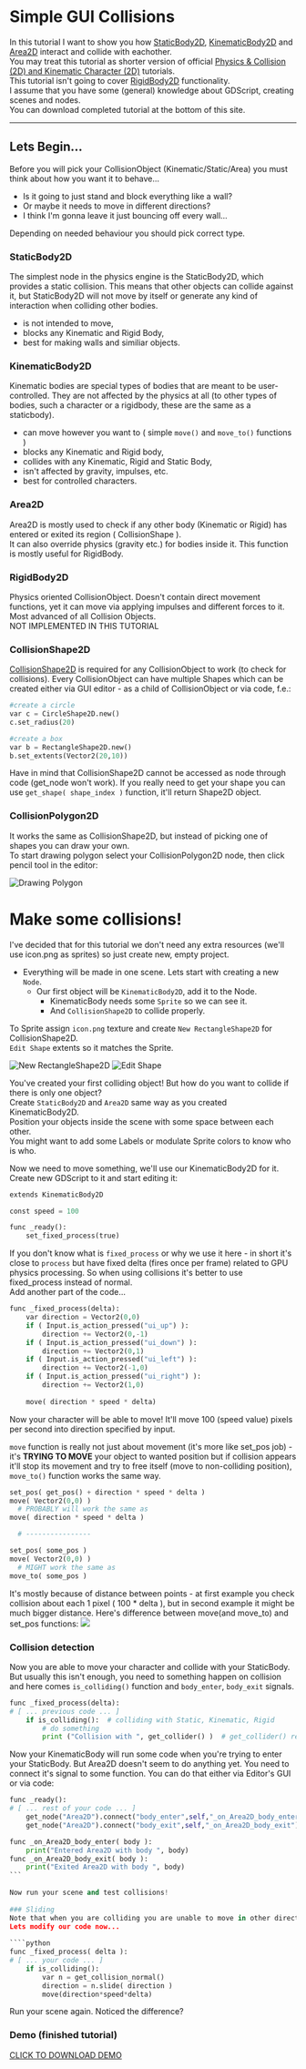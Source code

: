 # Simple GUI Collisions
In this tutorial I want to show you how [StaticBody2D](http://docs.godotengine.org/en/latest/classes/class_staticbody2d.html), [KinematicBody2D](http://docs.godotengine.org/en/latest/classes/class_kinematicbody2d.html) and [Area2D](http://docs.godotengine.org/en/latest/classes/class_area2d.html) interact and collide with eachother.  
You may treat this tutorial as shorter version of official [Physics & Collision (2D) and Kinematic Character (2D)](http://docs.godotengine.org/en/latest/tutorials/2d/_2d_physics.html) tutorials.  
This tutorial isn't going to cover [RigidBody2D](http://docs.godotengine.org/en/latest/classes/class_rigidbody2d.html) functionality.  
I assume that you have some (general) knowledge about GDScript, creating scenes and nodes.  
You can download completed tutorial at the bottom of this site.  
  
----  
## Lets Begin...  
Before you will pick your CollisionObject (Kinematic/Static/Area) you must think about how you want it to behave...  
  
* Is it going to just stand and block everything like a wall?  
* Or maybe it needs to move in different directions?  
* I think I'm gonna leave it just bouncing off every wall...  
  
Depending on needed behaviour you should pick correct type. 

### StaticBody2D
The simplest node in the physics engine is the StaticBody2D, which provides a static collision. This means that other objects can collide against it, but StaticBody2D will not move by itself or generate any kind of interaction when colliding other bodies.
* is not intended to move, 
* blocks any Kinematic and Rigid Body,  
* best for making walls and similiar objects.   

### KinematicBody2D  
Kinematic bodies are special types of bodies that are meant to be user-controlled. They are not affected by the physics at all (to other types of bodies, such a character or a rigidbody, these are the same as a staticbody).  
* can move however you want to ( simple `move()` and `move_to()` functions )  
* blocks any Kinematic and Rigid body,
* collides with any Kinematic, Rigid and Static Body,
* isn't affected by gravity, impulses, etc.
* best for controlled characters.  

### Area2D  
Area2D is mostly used to check if any other body (Kinematic or Rigid) has entered or exited its region ( CollisionShape ).  
It can also override physics (gravity etc.) for bodies inside it. This function is mostly useful for RigidBody.  

### RigidBody2D  
Physics oriented CollisionObject. Doesn't contain direct movement functions, yet it can move via applying impulses and different forces to it. Most advanced of all Collision Objects.  
NOT IMPLEMENTED IN THIS TUTORIAL  

### CollisionShape2D
[CollisionShape2D](http://docs.godotengine.org/en/latest/tutorials/2d/physics_introduction.html#shapes) is required for any CollisionObject to work (to check for collisions). Every CollisionObject can have multiple Shapes which can be created either via GUI editor - as a child of CollisionObject or via code, f.e.:
````python
#create a circle
var c = CircleShape2D.new()
c.set_radius(20)

#create a box
var b = RectangleShape2D.new()
b.set_extents(Vector2(20,10))
````  
Have in mind that CollisionShape2D cannot be accessed as node through code (get_node won't work). If you really need to get your shape you can use `get_shape( shape_index )` function, it'll return Shape2D object.  

### CollisionPolygon2D
It works the same as CollisionShape2D, but instead of picking one of shapes you can draw your own.  
To start drawing polygon select your CollisionPolygon2D node, then click pencil tool in the editor:  
  
![Drawing Polygon](https://imgur.com/ktSPn2V.png)
  
  
# Make some collisions!  
I've decided that for this tutorial we don't need any extra resources (we'll use icon.png as sprites) so just create new, empty project.    
- Everything will be made in one scene. Lets start with creating a new `Node`.    
    - Our first object will be `KinematicBody2D`, add it to the Node.  
        - KinematicBody needs some `Sprite` so we can see it.
        - And `CollisionShape2D` to collide properly.  
  
To Sprite assign `icon.png` texture and create `New RectangleShape2D` for CollisionShape2D.  
`Edit Shape` extents so it matches the Sprite.  
  
![New RectangleShape2D](https://imgur.com/TJdskpy.png) ![Edit Shape](https://imgur.com/kXKAahX.png)  
  
You've created your first colliding object! But how do you want to collide if there is only one object?  
Create `StaticBody2D` and `Area2D` same way as you created KinematicBody2D.  
Position your objects inside the scene with some space between each other.  
You might want to add some Labels or modulate Sprite colors to know who is who.  
  
Now we need to move something, we'll use our KinematicBody2D for it. Create new GDScript to it and start editing it:  
````python
extends KinematicBody2D

const speed = 100

func _ready():
	set_fixed_process(true)
````  
If you don't know what is `fixed_process` or why we use it here - in short it's close to `process` but have fixed delta (fires once per frame) related to GPU physics processing. So when using collisions it's better to use fixed_process instead of normal.  
Add another part of the code...  
  
````python
func _fixed_process(delta):
	var direction = Vector2(0,0)
	if ( Input.is_action_pressed("ui_up") ):
		direction += Vector2(0,-1)
	if ( Input.is_action_pressed("ui_down") ):
		direction += Vector2(0,1)
	if ( Input.is_action_pressed("ui_left") ):
		direction += Vector2(-1,0)
	if ( Input.is_action_pressed("ui_right") ):
		direction += Vector2(1,0)
	
	move( direction * speed * delta)
````  
  
Now your character will be able to move! It'll move 100 (speed value) pixels per second into direction specified by input.  
  
`move` function is really not just about movement (it's more like set_pos job) - it's **TRYING TO MOVE** your object to wanted position but if collision appears it'll stop its movement and try to free itself (move to non-colliding position), `move_to()` function works the same way.  
  
````python
set_pos( get_pos() + direction * speed * delta )
move( Vector2(0,0) )
  # PROBABLY will work the same as
move( direction * speed * delta )

  # ----------------

set_pos( some_pos )
move( Vector2(0,0) )
  # MIGHT work the same as
move_to( some_pos )
````  
  
It's mostly because of distance between points - at first example you check collision about each 1 pixel ( 100 * delta ), but in second example it might be much bigger distance. Here's difference between move(and move_to) and set_pos functions:
![](https://imgur.com/OUQVgdM.png)  
  
### Collision detection  
Now you are able to move your character and collide with your StaticBody. But usually this isn't enough, you need to something happen on collision and here comes `is_colliding()` function and `body_enter`, `body_exit` signals.  
  
````python
func _fixed_process(delta):
# [ ... previous code ... ]
	if is_colliding():	# colliding with Static, Kinematic, Rigid
		# do something
		print ("Collision with ", get_collider() )	# get_collider() returns CollisionObject
````  
Now your KinematicBody will run some code when you're trying to enter your StaticBody. But Area2D doesn't seem to do anything yet. You need to connect it's signal to some function. You can do that either via Editor's GUI or via code:  
  
````python
func _ready():
# [ ... rest of your code ... ]
	get_node("Area2D").connect("body_enter",self,"_on_Area2D_body_enter")
	get_node("Area2D").connect("body_exit",self,"_on_Area2D_body_exit")
````  
  
````python
func _on_Area2D_body_enter( body ):
	print("Entered Area2D with body ", body)
func _on_Area2D_body_exit( body ):
	print("Exited Area2D with body ", body)
```  
  
Now run your scene and test collisions!  
  
### Sliding  
Note that when you are colliding you are unable to move in other directions (f.e. when colliding at bottom, you can't move left/right). To continue movement Godot includes some useful functions: `slide()` and `get_collision_normal()`.  
Lets modify our code now...  
  
````python
func _fixed_process( delta ):
# [ ... your code ... ]
	if is_colliding():
		var n = get_collision_normal()
		direction = n.slide( direction )
		move(direction*speed*delta)
````  
  
Run your scene again. Noticed the difference?  
  
### Demo (finished tutorial)
  
[CLICK TO DOWNLOAD DEMO](https://drive.google.com/open?id=0Bz_8S_euQkQVUk92VDRKQTByTzA&authuser=0)